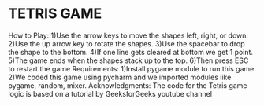 # TETRIS GAME #
How to Play:
1)Use the arrow keys to move the shapes left, right, or down.
2)Use the up arrow key to rotate the shapes.
3)Use the spacebar to drop the shape to the bottom.
4)If one line gets cleared at bottom we get 1 point.
5)The game ends when the shapes stack up to the top.
6)Then press ESC to restart the game
Requirements:
1)Install pygame module to run this game.
2)We coded this game using pycharm and we imported modules like pygame, random, mixer.
Acknowledgments:
The code for the Tetris game logic is based on a tutorial by GeeksforGeeks  youtube channel
